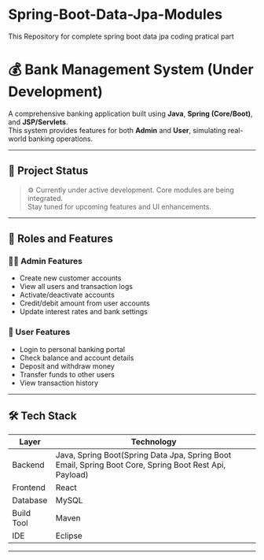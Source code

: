 # Spring-Boot-Data-Jpa-Modules
This  Repository for complete spring boot data jpa coding pratical part


# 💰 Bank Management System (Under Development)

A comprehensive banking application built using **Java**, **Spring (Core/Boot)**, and **JSP/Servlets**.  
This system provides features for both **Admin** and **User**, simulating real-world banking operations.

---

## 🚧 Project Status

> ⚙️ Currently under active development. Core modules are being integrated.  
Stay tuned for upcoming features and UI enhancements.

---

## 👥 Roles and Features

### 👨‍💼 Admin Features
- Create new customer accounts
- View all users and transaction logs
- Activate/deactivate accounts
- Credit/debit amount from user accounts
- Update interest rates and bank settings

### 👤 User Features
- Login to personal banking portal
- Check balance and account details
- Deposit and withdraw money
- Transfer funds to other users
- View transaction history

---

## 🛠️ Tech Stack

| Layer | Technology |
|-------|------------|
| Backend | Java, Spring Boot(Spring Data Jpa, Spring Boot Email, Spring Boot Core, Spring Boot Rest Api, Payload) |
| Frontend | React |
| Database | MySQL |
| Build Tool | Maven |
| IDE | Eclipse  |

---


